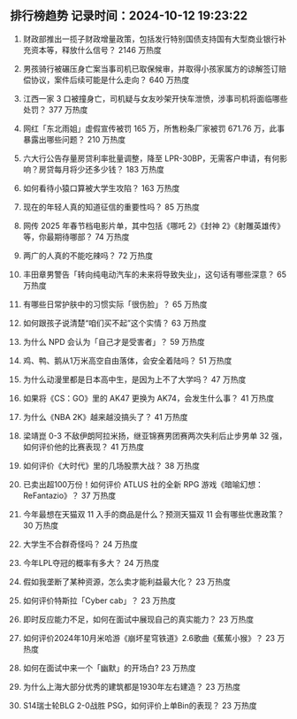 
## 排行榜趋势 记录时间：2024-10-12 19:23:22
  
  1. 财政部推出一揽子财政增量政策，包括发行特别国债支持国有大型商业银行补充资本等，释放什么信号？ 2146 万热度
    
  2. 男孩骑行被碾压身亡案当事司机已取保候审，并取得小孩家属方的谅解签订赔偿协议，案件后续可能是什么走向？ 640 万热度
    
  3. 江西一家 3 口被撞身亡，司机疑与女友吵架开快车泄愤，涉事司机将面临哪些处罚？ 377 万热度
    
  4. 网红「东北雨姐」虚假宣传被罚 165 万，所售粉条厂家被罚 671.76 万，此事暴露出哪些问题？ 210 万热度
    
  5. 六大行公告存量房贷利率批量调整，降至 LPR-30BP，无需客户申请，有何影响？房贷每月将少还多少钱？ 183 万热度
    
  6. 如何看待小猿口算被大学生攻陷？ 163 万热度
    
  7. 现在的年轻人真的知道征信的重要性吗？ 85 万热度
    
  8. 网传 2025 年春节档电影片单，其中包括《哪吒 2》《封神 2》《射雕英雄传》等，你最期待哪部？ 74 万热度
    
  9. 两广的人真的不能吃辣吗？ 72 万热度
    
  10. 丰田章男警告「转向纯电动汽车的未来将导致失业」，这句话有哪些深意？ 65 万热度
    
  11. 有哪些日常护肤中的习惯实际「很伤脸」？ 65 万热度
    
  12. 如何跟孩子说清楚“咱们买不起”这个实情？ 63 万热度
    
  13. 为什么 NPD 会认为「自己才是受害者」？ 59 万热度
    
  14. 鸡、鸭、鹅从1万米高空自由落体，会安全着陆吗？ 51 万热度
    
  15. 为什么动漫里都是日本高中生，是因为上不了大学吗？ 47 万热度
    
  16. 如果将《CS：GO》里的 AK47 更换为 AK74，会发生什么事？ 41 万热度
    
  17. 为什么《NBA 2K》越来越没搞头了？ 41 万热度
    
  18. 梁靖崑 0-3 不敌伊朗阿拉米扬，继亚锦赛男团赛两次失利后止步男单 32 强，如何评价他的比赛表现？ 41 万热度
    
  19. 如何评价《大时代》里的几场股票大战？ 38 万热度
    
  20. 已卖出超100万份！如何评价 ATLUS 社的全新 RPG 游戏《暗喻幻想：ReFantazio》？ 37 万热度
    
  21. 今年最想在天猫双 11 入手的商品是什么？预测天猫双 11 会有哪些优惠政策？ 30 万热度
    
  22. 大学生不合群奇怪吗？ 24 万热度
    
  23. 今年LPL夺冠的概率有多大？ 24 万热度
    
  24. 假如我垄断了某种资源，怎么卖才能利益最大化？ 23 万热度
    
  25. 如何评价特斯拉「Cyber cab」？ 23 万热度
    
  26. 即时反应能力不足，如何在面试中展现自己的真实能力？ 23 万热度
    
  27. 如何评价2024年10月米哈游《崩坏星穹铁道》2.6歌曲《蕉蕉小猴》？ 23 万热度
    
  28. 如何在面试中来一个「幽默」的开场白? 23 万热度
    
  29. 为什么上海大部分优秀的建筑都是1930年左右建造？ 23 万热度
    
  30. S14瑞士轮BLG 2-0战胜 PSG，如何评价上单Bin的表现？ 23 万热度
    
